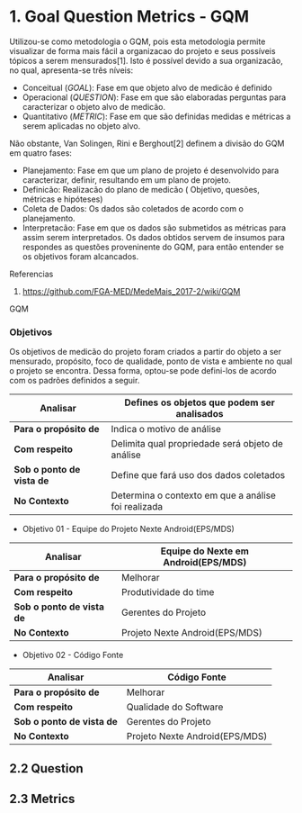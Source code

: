 

# 1. Goal Question Metrics - GQM

Utilizou-se como metodologia o GQM,  pois esta metodologia permite visualizar de forma mais fácil a organizacao do projeto e seus possíveis tópicos a serem mensurados[1]. Isto é possível devido a sua organizacão, no qual, apresenta-se três níveis:

* Conceitual (*GOAL*): Fase em que objeto alvo de medicão é definido
* Operacional (*QUESTION*): Fase em que são elaboradas perguntas para caracterizar o objeto alvo de medicão.
* Quantitativo (*METRIC*): Fase  em que são definidas medidas e métricas a serem aplicadas no objeto alvo.


Não obstante, Van Solingen, Rini e Berghout[2] definem  a divisão do GQM  em quatro fases:

* Planejamento: Fase em que um plano de projeto é desenvolvido para caracterizar, definir, resultando em um plano de projeto.
* Definicão: Realizacão do plano de medicão ( Objetivo, quesões, métricas e hipóteses)
* Coleta de Dados: Os dados são coletados de acordo com o planejamento.
* Interpretacão: Fase em que os dados são submetidos as métricas para assim serem interpretados. Os dados obtidos servem de insumos para respondes as questões proveninente do GQM, para então entender se os objetivos foram alcancados.



Referencias

1. https://github.com/FGA-MED/MedeMais_2017-2/wiki/GQM


GQM

### Objetivos

Os objetivos de medicão do projeto foram criados a partir do objeto a ser mensurado, propósito, foco de qualidade, ponto de vista e ambiente no qual o projeto se encontra. Dessa forma, optou-se pode defini-los de acordo com os padrões definidos a seguir.

| **Analisar**                | Defines os objetos que podem ser analisados  |
|-------------------------|---|
| **Para o propósito de**     |  Indica o motivo de análise |
| **Com respeito**            |  Delimita qual propriedade será objeto de análise |
| **Sob o ponto de vista de** | Define que fará uso dos dados coletados  |
| **No Contexto**             |  Determina o contexto em que a análise foi realizada |

* Objetivo 01 - Equipe do Projeto Nexte Android(EPS/MDS)

| **Analisar**                | Equipe do Nexte em Android(EPS/MDS)  |
|-------------------------|---|
| **Para o propósito de**     |  Melhorar |
| **Com respeito**            | Produtividade do time |
| **Sob o ponto de vista de** | Gerentes do Projeto  |
| **No Contexto**             |   Projeto Nexte Android(EPS/MDS) |

* Objetivo 02 - Código Fonte

| **Analisar**                | Código Fonte |
|-------------------------|---|
| **Para o propósito de**     |  Melhorar |
| **Com respeito**            |  Qualidade do Software |
| **Sob o ponto de vista de** | Gerentes do Projeto  |
| **No Contexto**             |   Projeto Nexte Android(EPS/MDS) |

## 2.2 Question


## 2.3 Metrics




